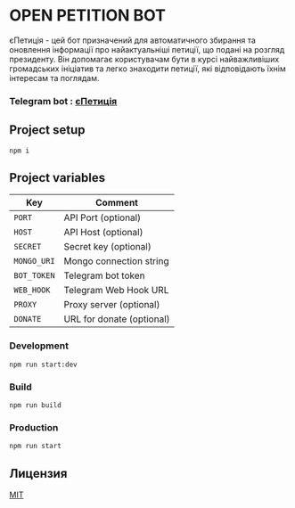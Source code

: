 # OPEN PETITION BOT

єПетиція - цей бот призначений для автоматичного збирання та оновлення інформації про найактуальніші петиції, що подані на розгляд президенту. Він допомагає користувачам бути в курсі найважливіших громадських ініціатив та легко знаходити петиції, які відповідають їхнім інтересам та поглядам.

### Telegram bot : [єПетиція](https://t.me/OpenPetitionBot)

## Project setup

```
npm i
```

## Project variables

| Key         | Comment                   |
| ----------- | ------------------------- |
| `PORT`      | API Port (optional)       |
| `HOST`      | API Host (optional)       |
| `SECRET`    | Secret key (optional)     |
| `MONGO_URI` | Mongo connection string   |
| `BOT_TOKEN` | Telegram bot token        |
| `WEB_HOOK`  | Telegram Web Hook URL     |
| `PROXY`     | Proxy server (optional)   |
| `DONATE`    | URL for donate (optional) |

### Development

```
npm run start:dev
```

### Build

```
npm run build
```

### Production

```
npm run start
```

## Лицензия

[MIT](LICENSE)
